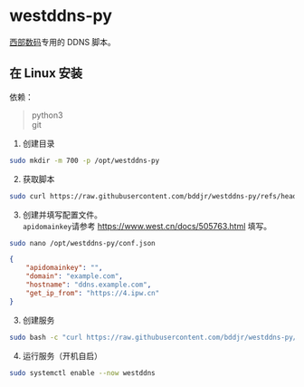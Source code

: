# westddns-py

[西部数码](https://www.west.cn)专用的 DDNS 脚本。

## 在 Linux 安装

依赖：

> python3  
> git

1. 创建目录

```bash
sudo mkdir -m 700 -p /opt/westddns-py
```

2. 获取脚本

```bash
sudo curl https://raw.githubusercontent.com/bddjr/westddns-py/refs/heads/main/westddns.py -o /opt/westddns-py/westddns.py
```

3. 创建并填写配置文件。  
   `apidomainkey`请参考 <https://www.west.cn/docs/505763.html> 填写。

```bash
sudo nano /opt/westddns-py/conf.json
```

```json
{
	"apidomainkey": "",
	"domain": "example.com",
	"hostname": "ddns.example.com",
	"get_ip_from": "https://4.ipw.cn"
}
```

3. 创建服务

```bash
sudo bash -c "curl https://raw.githubusercontent.com/bddjr/westddns-py/refs/heads/main/westddns.service -o /etc/systemd/system/westddns.service && systemctl daemon-reload"
```

4. 运行服务（开机自启）

```bash
sudo systemctl enable --now westddns
```

